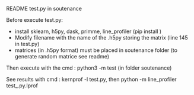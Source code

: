 README test.py in soutenance

Before execute test.py:
  - install sklearn, h5py, dask, primme, line_profiler (pip install <pkg>)
  - Modify filename with the name of the .h5py storing the matrix (line 145 in test.py)
  - matrices (in .h5py format) must be placed in soutenance folder
  (to generate random matrice see readme)
  
Then execute with the cmd : python3 -m test (in folder soutenance)

See results with cmd : kernprof -l test.py, then python -m line_profiler test_.py.lprof
